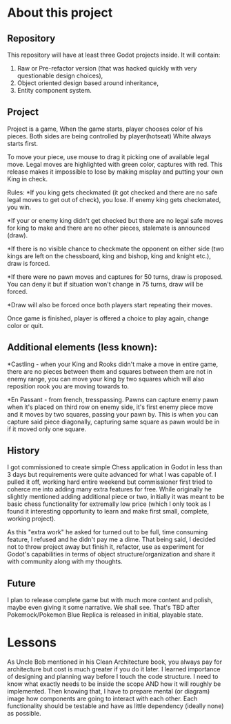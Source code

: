 # About this project


## Repository

This repository will have at least three Godot projects inside. It will contain:
1) Raw or Pre-refactor version (that was hacked quickly with very questionable design choices), 
2) Object oriented design based around inheritance,
3) Entity component system.

## Project
Project is a game,
When the game starts, player chooses color of his pieces. 
Both sides are being controlled by player(hotseat)
White always starts first.

To move your piece, use mouse to drag it picking one of available legal move. 
Legal moves are highlighted with green color, captures with red.
This release makes it impossible to lose by making misplay and putting your own King in check.

Rules:
*If you king gets checkmated (it got checked and there are no safe legal moves to get out of check),
you lose. If enemy king gets checkmated, you win.

*If your or enemy king didn't get checked but there are no legal safe moves for king to make and there
are no other pieces, stalemate is announced (draw).

*If there is no visible chance to checkmate the opponent on either side (two kings are left on the chessboard,
king and bishop, king and knight etc.), draw is forced.

*If there were no pawn moves and captures for 50 turns, draw is proposed. You can deny it but if situation won't
change in 75 turns, draw will be forced.

*Draw will also be forced once both players start repeating their moves.

Once game is finished, player is offered a choice to play again, change color or quit.

## Additional elements (less known):

*Castling - when your King and Rooks didn't make a move in entire game, there are no pieces between them and squares between
them are not in enemy range, you can move your king by two squares which will also reposition rook you are moving towards to.

*En Passant - from french, tresspassing. Pawns can capture enemy pawn when it's placed on third row on enemy side, it's first
enemy piece move and it moves by two squares, passing your pawn by. This is when you can capture said piece diagonally, capturing
same square as pawn would be in if it moved only one square.

## History
I got commissioned to create simple Chess application in Godot in less than 3 days but requirements
were quite advanced for what I was capable of. I pulled it off, working hard entire weekend but
commissioner first tried to coherce me into adding many extra features for free. While originally he slightly mentioned
adding additional piece or two, initially it was meant to be basic chess functionality for extremally low price (which
I only took as I found it interesting opportunity to learn and make first small, complete, working project).

As this "extra work" he asked for turned out to be full, time consuming feature, I refused and he didn't pay me a dime.
That being said, I decided not to throw project away but finish it, refactor, use as experiment for Godot's capabilities
in terms of object structure/organization and share it with community along with my thoughts.

## Future

I plan to release complete game but with much more content and polish, maybe even giving it some narrative. We shall see. 
That's TBD after Pokemock/Pokemon Blue Replica is released in initial, playable state.

# Lessons

As Uncle Bob mentioned in his Clean Architecture book, you always pay for architecture but cost is much greater if
you do it later. I learned importance of designing and planning way before I touch the code structure. I need to know
what exactly needs to be inside the scope AND how it will roughly be implemented. Then knowing that, I have to prepare
mental (or diagram) image how components are going to interact with each other. Each functionality should be testable
and have as little dependency (ideally none) as possible.